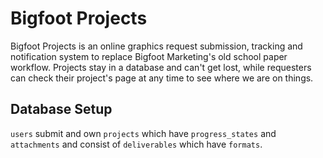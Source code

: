 # Bigfoot Projects

Bigfoot Projects is an online graphics request submission, tracking and notification system to replace Bigfoot Marketing's old school paper workflow. Projects stay in a database and can't get lost, while requesters can check their project's page at any time to see where we are on things.

## Database Setup

`users` submit and own `projects` which have `progress_states` and `attachments` and consist of `deliverables` which have `formats`.